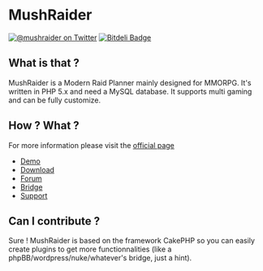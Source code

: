 MushRaider
==========

[![@mushraider on Twitter](http://img.shields.io/badge/twitter-%40mushraider-blue.svg?style=flat)](https://twitter.com/mushraider)
[![Bitdeli Badge](https://d2weczhvl823v0.cloudfront.net/st3ph/mushraider/trend.png)](https://bitdeli.com/free "Bitdeli Badge")

## What is that ?
MushRaider is a Modern Raid Planner mainly designed for MMORPG. It's written in PHP 5.x and need a MySQL database.
It supports multi gaming and can be fully customize.

## How ? What ?
For more information please visit the [official page](http://mushraider.com)
* [Demo](http://mushraider.com/essayer-mushraider/)
* [Download](http://mushraider.com/download/)
* [Forum](http://forum.raidhead.com/)
* [Bridge](http://mushraider.com/bridge/)
* [Support](http://mushraider.com/support/)

## Can I contribute ?
Sure ! MushRaider is based on the framework CakePHP so you can easily create plugins to get more functionnalities (like a phpBB/wordpress/nuke/whatever's bridge, just a hint).